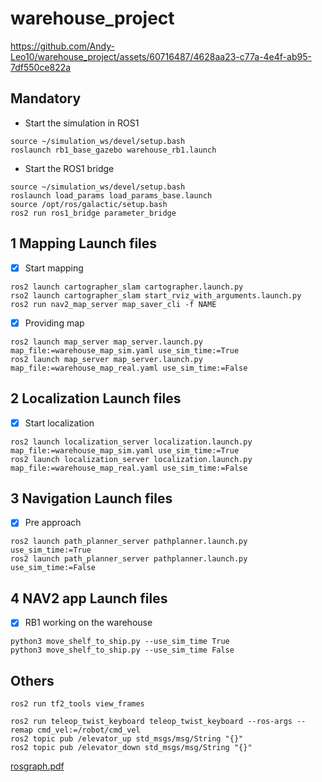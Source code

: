 # warehouse_project


https://github.com/Andy-Leo10/warehouse_project/assets/60716487/4628aa23-c77a-4e4f-ab95-7df550ce822a


## Mandatory
+ Start the simulation in ROS1
```
source ~/simulation_ws/devel/setup.bash
roslaunch rb1_base_gazebo warehouse_rb1.launch
```
+ Start the ROS1 bridge
```
source ~/simulation_ws/devel/setup.bash
roslaunch load_params load_params_base.launch
source /opt/ros/galactic/setup.bash
ros2 run ros1_bridge parameter_bridge
```

## 1 Mapping Launch files
- [x] Start mapping
```
ros2 launch cartographer_slam cartographer.launch.py
rso2 launch cartographer_slam start_rviz_with_arguments.launch.py
ros2 run nav2_map_server map_saver_cli -f NAME
```
- [x] Providing map
```
ros2 launch map_server map_server.launch.py map_file:=warehouse_map_sim.yaml use_sim_time:=True
ros2 launch map_server map_server.launch.py map_file:=warehouse_map_real.yaml use_sim_time:=False
```

## 2 Localization Launch files
- [x] Start localization
```
ros2 launch localization_server localization.launch.py map_file:=warehouse_map_sim.yaml use_sim_time:=True
ros2 launch localization_server localization.launch.py map_file:=warehouse_map_real.yaml use_sim_time:=False
```

## 3 Navigation Launch files
- [x] Pre approach

```
ros2 launch path_planner_server pathplanner.launch.py use_sim_time:=True
ros2 launch path_planner_server pathplanner.launch.py use_sim_time:=False
```

## 4 NAV2 app Launch files
- [x] RB1 working on the warehouse

```
python3 move_shelf_to_ship.py --use_sim_time True
python3 move_shelf_to_ship.py --use_sim_time False
```

## Others
```
ros2 run tf2_tools view_frames
```
```
ros2 run teleop_twist_keyboard teleop_twist_keyboard --ros-args --remap cmd_vel:=/robot/cmd_vel
ros2 topic pub /elevator_up std_msgs/msg/String "{}"
ros2 topic pub /elevator_down std_msgs/msg/String "{}"
```

[rosgraph.pdf](https://github.com/Andy-Leo10/warehouse_project/files/13794902/rosgraph.pdf)
